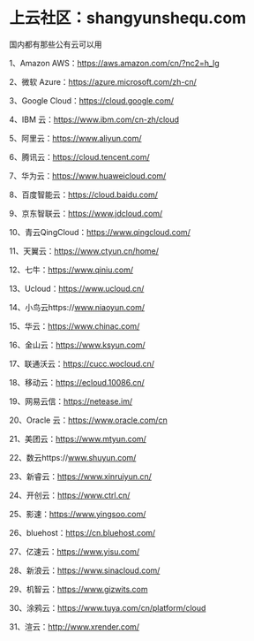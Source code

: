 # 上云社区：shangyunshequ.com
国内都有那些公有云可以用

1、Amazon AWS：https://aws.amazon.com/cn/?nc2=h_lg

2、微软 Azure：https://azure.microsoft.com/zh-cn/

3、Google Cloud：https://cloud.google.com/

4、IBM 云：https://www.ibm.com/cn-zh/cloud

5、阿里云：https://www.aliyun.com/

6、腾讯云：https://cloud.tencent.com/

7、华为云：https://www.huaweicloud.com/

8、百度智能云：https://cloud.baidu.com/

9、京东智联云：https://www.jdcloud.com/

10、青云QingCloud：https://www.qingcloud.com/

11、天翼云：https://www.ctyun.cn/home/

12、七牛：https://www.qiniu.com/

13、Ucloud：https://www.ucloud.cn/

14、小鸟云https://www.niaoyun.com/

15、华云：https://www.chinac.com/

16、金山云：https://www.ksyun.com/

17、联通沃云：https://cucc.wocloud.cn/

18、移动云：https://ecloud.10086.cn/

19、网易云信：https://netease.im/

20、Oracle 云：https://www.oracle.com/cn

21、美团云：https://www.mtyun.com/

22、数云https://www.shuyun.com/

23、新睿云：https://www.xinruiyun.cn/

24、开创云：https://www.ctrl.cn/

25、影速：https://www.yingsoo.com/

26、bluehost：https://cn.bluehost.com/

27、亿速云：https://www.yisu.com/

28、新浪云：https://www.sinacloud.com/

29、机智云：https://www.gizwits.com

30、涂鸦云：https://www.tuya.com/cn/platform/cloud

31、渲云：http://www.xrender.com/


